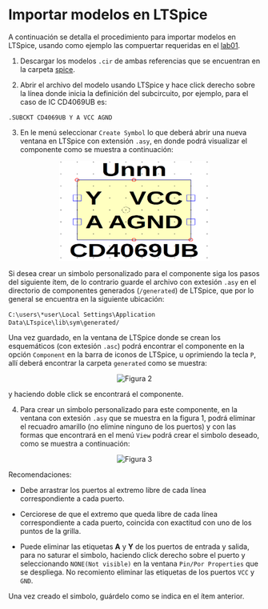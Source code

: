 # Importar modelos en LTSpice


A continuación se detalla el procedimiento para importar modelos en LTSpice, usando como ejemplo las compuertar requeridas en el [lab01](/labs/lab01/).


1. Descargar los modelos ```.cir``` de ambas referencias que se encuentran en la carpeta [spice](/labs/lab01/spice/).

2. Abrir el archivo del modelo usando LTSpice y hace click derecho sobre la línea donde inicia la definición del subcircuito, por ejemplo, para el caso de IC CD4069UB es:

```
.SUBCKT CD4069UB Y A VCC AGND
```

3. En le menú seleccionar ```Create Symbol``` lo que deberá abrir una nueva ventana en LTSpice con extensión ```.asy```, en donde podrá visualizar el componente como se muestra a continuación:

<div align="center">
    <img src="/pics/CD4069UB.png" alt="Figura 1" width="300" height="200">
</div>



Si desea crear un simbolo personalizado para el componente siga los pasos del siguiente ítem, de lo contrario guarde el archivo con extesión ```.asy``` en el directorio de componentes generados (```/generated```) de LTSpice, que por lo general se encuentra en la siguiente ubicación:

```
C:\users\*user\Local Settings\Application Data\LTspice\lib\sym\generated/
```

Una vez guardado, en la ventana de LTSpice donde se crean los esquemáticos (con extesión ```.asc```) podrá encontrar el componente en la opción
 ```Component``` en la barra de iconos de LTSpice, u oprimiendo la tecla ```P```, allí deberá encontrar la carpeta ```generated``` como se muestra:

 <div align="center">
    <img src="/pics/ltspice_generated.png" alt="Figura 2" width="300" height="200">
</div>


 y haciendo doble click se encontrará el componente.


 4. Para crear un simbolo personalizado para este componente, en la ventana con extesión ```.asy``` que se muestra en la figura 1, podrá eliminar el recuadro amarillo (no elimine ninguno de los puertos) y con las formas que encontrará en el menú ```View``` podrá crear el simbolo deseado, como se muestra a continuación:

 <div align="center">
    <img src="/pics/simb.png" alt="Figura 3" width="300" height="200">
</div>


 Recomendaciones:

* Debe arrastrar los puertos al extremo libre de cada línea correspondiente a cada puerto.

* Cerciorese de que el extremo que queda libre de cada línea correspondiente a cada puerto, coincida con exactitud con uno de los puntos de la grilla.

* Puede eliminar las etiquetas **A** y **Y** de los puertos de entrada y salida, para no saturar el simbolo, haciendo click derecho sobre el puerto y seleccionando ```NONE(Not visible)``` en la ventana ```Pin/Por Properties``` que se despliega. No recomiento eliminar las etiquetas de los puertos ```VCC``` y ```GND```.

Una vez creado el simbolo, guárdelo como se indica en el ítem anterior. 
    

